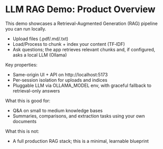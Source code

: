 # LLM RAG Demo: Product Overview

This demo showcases a Retrieval-Augmented Generation (RAG) pipeline you can run locally.

- Upload files (.pdf/.md/.txt)
- Load/Process to chunk + index your content (TF‑IDF)
- Ask questions; the app retrieves relevant chunks and, if configured, asks a local LLM (Ollama)

Key properties:
- Same-origin UI + API on http://localhost:5173
- Per-session isolation for uploads and indices
- Pluggable LLM via OLLAMA_MODEL env, with graceful fallback to retrieval-only answers

What this is good for:
- Q&A on small to medium knowledge bases
- Summaries, comparisons, and extraction tasks using your own documents

What this is not:
- A full production RAG stack; this is a minimal, learnable blueprint
